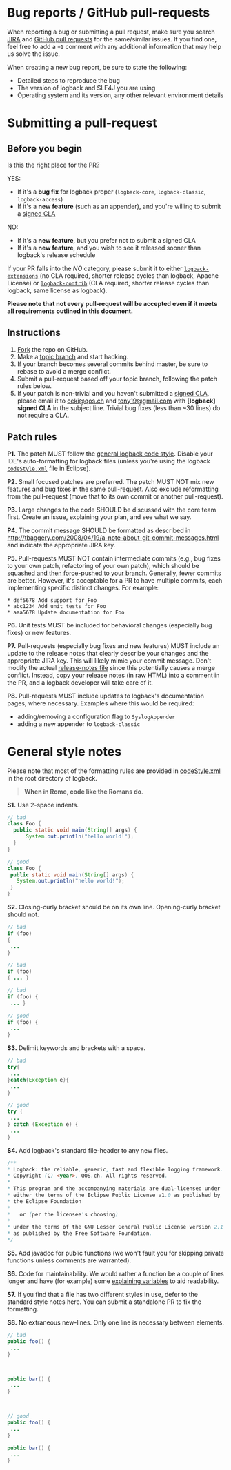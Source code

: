 # Bug reports / GitHub pull-requests

When reporting a bug or submitting a pull request, make sure you search
[JIRA](http://jira.qos.ch/browse/LOGBACK) and
[GitHub pull requests](https://github.com/qos-ch/logback/pulls)
for the same/similar issues. If you find one, feel free to add a `+1` comment
with any additional information that may help us solve the issue.

When creating a new bug report, be sure to state the following:

* Detailed steps to reproduce the bug
* The version of logback and SLF4J you are using
* Operating system and its version, any other relevant environment details


# Submitting a pull-request

## Before you begin
Is this the right place for the PR?

YES:
 * If it's a **bug fix** for logback proper (`logback-core`,
   `logback-classic`, `logback-access`)
 * If it's a **new feature** (such as an appender), and you're willing to
   submit a [signed CLA](http://logback.qos.ch/cla.txt)

NO:
 * If it's a **new feature**, but you prefer not to submit a signed CLA
 * If it's a **new feature**, and you wish to see it released sooner than
   logback's release schedule

If your PR falls into the *NO* category, please submit it to either
[`logback-extensions`](https://github.com/qos-ch/logback-extensions)
(no CLA required, shorter release cycles than logback, Apache License)
or [`logback-contrib`](https://github.com/qos-ch/logback-contrib)
(CLA required, shorter release cycles than logback, same license as logback).

**Please note that not every pull-request will be accepted even if it
meets all requirements outlined in this document.**

## Instructions
 1. [Fork](https://help.github.com/articles/fork-a-repo) the repo on GitHub.
 2. Make a [topic branch](https://github.com/dchelimsky/rspec/wiki/Topic-Branches#using-topic-branches-when-contributing-patches)
    and start hacking.
 3. If your branch becomes several commits behind master, be sure to rebase
    to avoid a merge conflict.
 3. Submit a pull-request based off your topic branch, following the patch
    rules below.
 4. If your patch is non-trivial and you haven't submitted a [signed CLA](http://logback.qos.ch/cla.txt),
    please email it to ceki@qos.ch and tony19@gmail.com with **\[logback]
    signed CLA** in the subject line. Trivial bug fixes (less than ~30 lines)
    do not require a CLA.

## Patch rules

 **P1.** The patch MUST follow the [general logback code style](#general-style-notes).
     Disable your IDE's auto-formatting for logback files (unless you're using
     the logback [`codeStyle.xml`](https://github.com/qos-ch/logback/blob/master/codeStyle.xml)
     file in Eclipse).

 **P2.** Small focused patches are preferred. The patch MUST NOT mix new features
     and bug fixes in the same pull-request. Also exclude reformatting from
     the pull-request (move that to its own commit or another pull-request).

 **P3.** Large changes to the code SHOULD be discussed with the core team first.
     Create an issue, explaining your plan, and see what we say.

 **P4.** The commit message SHOULD be formatted as described in http://tbaggery.com/2008/04/19/a-note-about-git-commit-messages.html
     and indicate the appropriate JIRA key.

 **P5.** Pull-requests MUST NOT contain intermediate commits (e.g., bug fixes to
     your own patch, refactoring of your own patch), which should be [squashed and
     then force-pushed to your branch](https://github.com/edx/edx-platform/wiki/How-to-Rebase-a-Pull-Request).
     Generally, fewer commits are better. However, it's acceptable for a PR to have
     multiple commits, each implementing specific distinct changes. For example:
     
    * def5678 Add support for Foo
    * abc1234 Add unit tests for Foo
    * aaa5678 Update documentation for Foo

 **P6.** Unit tests MUST be included for behavioral changes (especially bug fixes) or new features. 

 **P7.** Pull-requests (especially bug fixes and new features) MUST include
     an update to the release notes that clearly describe your changes and
     the appropriate JIRA key. This will likely mimic your commit message.
     Don't modify the actual [release-notes file](https://github.com/qos-ch/logback/blob/master/logback-site/src/site/pages/news.html)
     since this potentially causes a merge conflict. Instead, copy your release
     notes (in raw HTML) into a comment in the PR, and a logback developer will
     take care of it.

 **P8.** Pull-requests MUST include updates to logback's documentation pages,
     where necessary. Examples where this would be required:
 * adding/removing a configuration flag to `SyslogAppender`
 * adding a new appender to `logback-classic`

# General style notes

Please note that most of the formatting rules are provided in
[codeStyle.xml](https://github.com/qos-ch/logback/blob/master/codeStyle.xml)
in the root directory of logback.

> **When in Rome, code like the Romans do**.

 **S1.** Use 2-space indents.

 ```java
// bad
class Foo {
   public static void main(String[] args) {
       System.out.println("hello world!");
   }
}

// good
class Foo {
  public static void main(String[] args) {
    System.out.println("hello world!");
  }
}
 ```

 **S2.** Closing-curly bracket should be on its own line. Opening-curly bracket
     should not.

 ```java
// bad
if (foo)
{
  ...
}

// bad
if (foo)
{ ... }

// bad
if (foo) {
  ... }

// good
if (foo) {
  ...
}
 ```

 **S3.** Delimit keywords and brackets with a space.

 ```java
// bad
try{
  ...
}catch(Exception e){
  ...
}

// good
try {
  ...
} catch (Exception e) {
  ...
}
 ```

 **S4.** Add logback's standard file-header to any new files.

 ```java
/**
 * Logback: the reliable, generic, fast and flexible logging framework.
 * Copyright (C) <year>, QOS.ch. All rights reserved.
 *
 * This program and the accompanying materials are dual-licensed under
 * either the terms of the Eclipse Public License v1.0 as published by
 * the Eclipse Foundation
 *
 *   or (per the licensee's choosing)
 *
 * under the terms of the GNU Lesser General Public License version 2.1
 * as published by the Free Software Foundation.
 */
  ```

 **S5.** Add javadoc for public functions (we won't fault you for skipping private
     functions unless comments are warranted).

 **S6.** Code for maintainability. We would rather a function be a couple of lines
     longer and have (for example) some [explaining variables](http://www.refactoring.com/catalog/extractVariable.html)
     to aid readability.

 **S7.** If you find that a file has two different styles in use, defer to the
     standard style notes here. You can submit a standalone PR to fix the formatting.

 **S8.** No extraneous new-lines. Only one line is necessary between elements.
 ```java
// bad
public foo() {
  ...
}



public bar() {
  ...
}



// good
public foo() {
  ...
}

public bar() {
  ...
}
```
